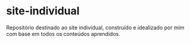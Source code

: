 # site-individual
Repositório destinado ao site individual, construído e idealizado por mim com base em todos os conteúdos aprendidos.
